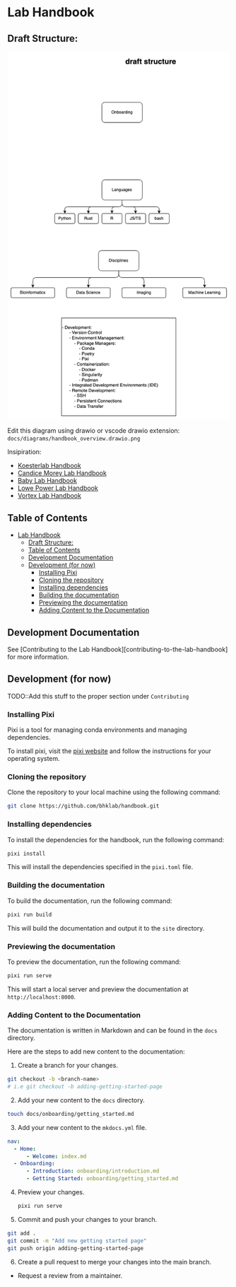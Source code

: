 # Lab Handbook

<!--intro-start-->
## Draft Structure:

![alt text](docs/diagrams/handbook_overview.drawio.png)

Edit this diagram using drawio or vscode drawio extension:  `docs/diagrams/handbook_overview.drawio.png`

Insipiration:

  - [Koesterlab Handbook](https://koesterlab.github.io/data-science-for-bioinfo/)
  - [Candice Morey Lab Handbook](https://ccmorey.github.io/labHandbook/)
  - [Baby Lab Handbook](https://mcmaster-baby-lab.github.io/handbook/)
  - [Lowe Power Lab Handbook](https://github.com/lowepowerlab/lab_handbook)
  - [Vortex Lab Handbook](https://github.com/uw-vortex/VORTEX-handbook)

## Table of Contents
- [Lab Handbook](#lab-handbook)
  - [Draft Structure:](#draft-structure)
  - [Table of Contents](#table-of-contents)
  - [Development Documentation](#development-documentation)
  - [Development (for now)](#development-for-now)
    - [Installing Pixi](#installing-pixi)
    - [Cloning the repository](#cloning-the-repository)
    - [Installing dependencies](#installing-dependencies)
    - [Building the documentation](#building-the-documentation)
    - [Previewing the documentation](#previewing-the-documentation)
    - [Adding Content to the Documentation](#adding-content-to-the-documentation)

## Development Documentation

See [Contributing to the Lab Handbook][contributing-to-the-lab-handbook] for more information.


## Development (for now)

TODO::Add this stuff to the proper section under `Contributing`

### Installing Pixi

Pixi is a tool for managing conda environments and managing dependencies.

To install pixi, visit the [pixi website](https://pixi.sh/) and follow the instructions for your operating system.

### Cloning the repository

Clone the repository to your local machine using the following command:

```bash
git clone https://github.com/bhklab/handbook.git
```

### Installing dependencies

To install the dependencies for the handbook, run the following command:

```bash
pixi install
```

This will install the dependencies specified in the `pixi.toml` file.

### Building the documentation

To build the documentation, run the following command:

```bash
pixi run build
```

This will build the documentation and output it to the `site` directory.

### Previewing the documentation

To preview the documentation, run the following command:

```bash
pixi run serve
```

This will start a local server and preview the documentation at `http://localhost:8000`.

### Adding Content to the Documentation

The documentation is written in Markdown and can be found in the `docs` directory.

Here are the steps to add new content to the documentation:

1. Create a branch for your changes.
  ```bash
  git checkout -b <branch-name>
  # i.e git checkout -b adding-getting-started-page
  ```

2. Add your new content to the `docs` directory.
  ```bash
  touch docs/onboarding/getting_started.md
  ```

3. Add your new content to the `mkdocs.yml` file.
  ```yaml
  nav:
    - Home:
        - Welcome: index.md
    - Onboarding:
        - Introduction: onboarding/introduction.md
        - Getting Started: onboarding/getting_started.md
  ```

4. Preview your changes.
   ```bash
   pixi run serve
   ```

5. Commit and push your changes to your branch.
  ```bash
  git add .
  git commit -m "Add new getting started page"
  git push origin adding-getting-started-page
  ```

6. Create a pull request to merge your changes into the main branch.

  - Request a review from a maintainer.
